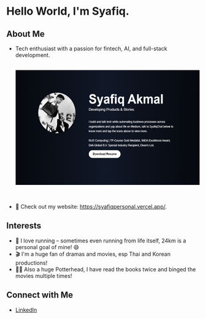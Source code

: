 # Hello World, I'm Syafiq.

## About Me
- Tech enthusiast with a passion for fintech, AI, and full-stack development.

  <div align="center">
    <br/>
  <img src="https://raw.githubusercontent.com/syafiq9326/syafiq9326/main/web.png" width="500" height="300" alt="description of image"/>
</div><br/>

- 📝 Check out my website: https://syafiqpersonal.vercel.app/.

## Interests
- 🏃 I love running – sometimes even running from life itself, 24km is a personal goal of mine! 😄
- 🎬 I'm a huge fan of dramas and movies, esp Thai and Korean productions!
- 🧙‍♂️ Also a huge Potterhead, I have read the books twice and binged the movies multiple times!
  

## Connect with Me
- [LinkedIn](https://www.linkedin.com/in/syafiq9326)
